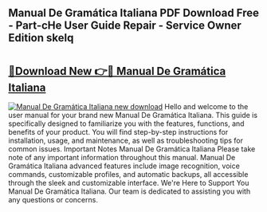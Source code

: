 ## Manual De Gramática Italiana PDF Download Free - Part-cHe User Guide Repair - Service Owner Edition skelq

# <h2><a href="http://cf14621.oget.top/?id=Manual+De+Gram%c3%a1tica+Italiana">🔗Download New 👉🔴 Manual De Gramática Italiana</a></h2>

[![Manual De Gramática Italiana new download](https://i.imgur.com/5g1atiW.png)](http://cf14621.oget.top/?id=Manual+De+Gram%c3%a1tica+Italiana)
Hello and welcome to the user manual for your brand new Manual De Gramática Italiana. This guide is specifically designed to familiarize you with the features, functions, and benefits of your product. You will find step-by-step instructions for installation, usage, and maintenance, as well as troubleshooting tips for common issues. Important Notes Manual De Gramática Italiana Please take note of any important information throughout this manual. Manual De Gramática Italiana advanced features include image recognition, voice commands, customizable profiles, and automatic backups, all accessible through the sleek and customizable interface. We're Here to Support You Manual De Gramática Italiana. Our team is dedicated to assisting you with any questions or concerns.
